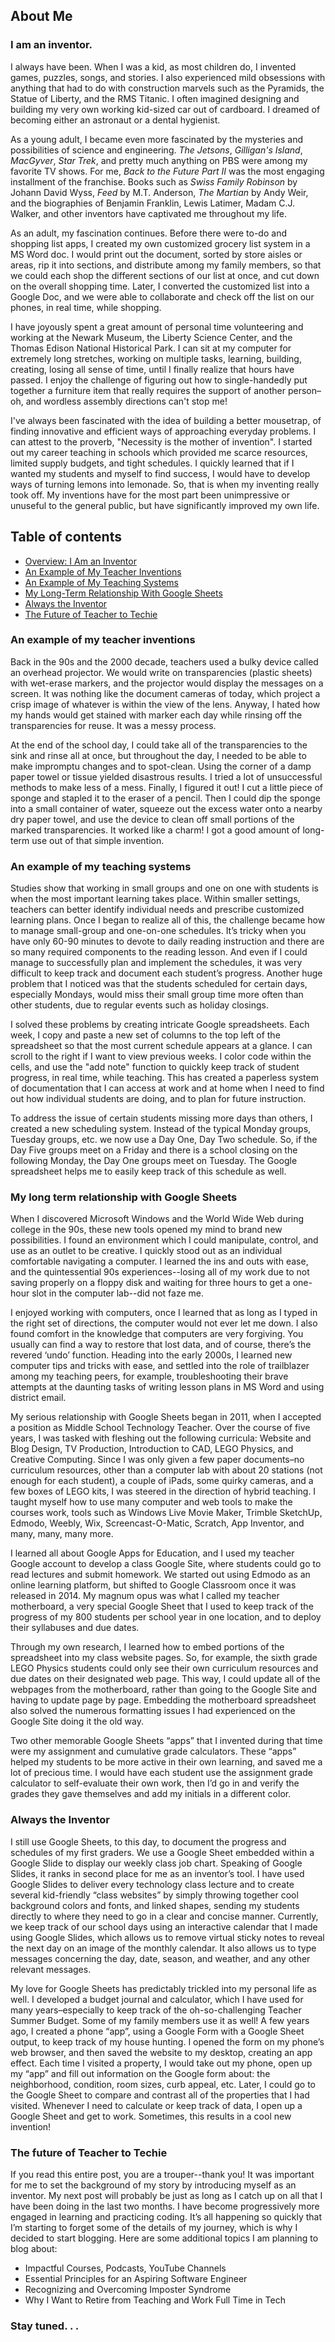 ## About Me

### I am an inventor.  

I always have been.  When I was a kid, as most children do, I invented games, puzzles, songs, and stories.  I also experienced mild obsessions with anything that had to do with construction marvels such as the Pyramids, the Statue of Liberty, and the RMS Titanic.  I often imagined designing and building my very own working kid-sized car out of cardboard. I dreamed of becoming either an astronaut or a dental hygienist.  

As a young adult, I became even more fascinated by the mysteries and possibilities of science and engineering.  *The Jetsons*, *Gilligan's Island*, *MacGyver*, *Star Trek*, and pretty much anything on PBS were among my favorite TV shows.  For me, *Back to the Future Part II* was the most engaging installment of the franchise.  Books such as *Swiss Family Robinson* by Johann David Wyss, *Feed* by M.T. Anderson, *The Martian* by Andy Weir, and the biographies of Benjamin Franklin, Lewis Latimer, Madam C.J. Walker, and other inventors have captivated me throughout my life. 

As an adult, my fascination continues.  Before there were to-do and shopping list apps, I created my own customized grocery list system in a MS Word doc.  I would print out the document, sorted by store aisles or areas, rip it into sections, and distribute among my family members, so that we could each shop the different sections of our list at once, and cut down on the overall shopping time.  Later, I converted the customized list into a Google Doc, and we were able to collaborate and check off the list on our phones, in real time, while shopping.  
 
I have joyously spent a great amount of personal time volunteering and working at the Newark Museum, the Liberty Science Center, and the Thomas Edison National Historical Park.  I can sit at my computer for extremely long stretches, working on multiple tasks, learning, building, creating, losing all sense of time, until I finally realize that hours have passed.  I enjoy the challenge of figuring out how to single-handedly put together a furniture item that really requires the support of another person–oh, and wordless assembly directions can't stop me!

I've always been fascinated with the idea of building a better mousetrap, of finding innovative and efficient ways of approaching everyday problems.  I can attest to the proverb, "Necessity is the mother of invention".  I started out my career teaching in schools which provided me scarce resources, limited supply budgets, and tight schedules.  I quickly learned that if I wanted my students and myself to find success, I would have to develop ways of turning lemons into lemonade.  So, that is when my inventing really took off.  My inventions have for the most part been unimpressive or unuseful to the general public, but have significantly improved my own life.  

## Table of contents

- [Overview: I Am an Inventor](#i-am-an-inventor)
- [An Example of My Teacher Inventions](#an-example-of-my-teacher-inventions)
- [An Example of My Teaching Systems](#an-example-of-my-teaching-systems)
- [My Long-Term Relationship With Google Sheets](#my-long-term-relationship-with-google-sheets)
- [Always the Inventor](#always-the-inventor)
- [The Future of Teacher to Techie](#the-future-of-teacher-to-techie) 

### An example of my teacher inventions 
Back in the 90s and the 2000 decade, teachers used a bulky device called an overhead projector.  We would write on transparencies (plastic sheets) with wet-erase markers, and the projector would display the messages on a screen.  It was nothing like the document cameras of today, which project a crisp image of whatever is within the view of the lens.  Anyway, I hated how my hands would get stained with marker each day while rinsing off the transparencies for reuse.  It was a messy process. 

At the end of the school day, I could take all of the transparencies to the sink and rinse all at once, but throughout the day, I needed to be able to make impromptu changes and to spot-clean.  Using the corner of a damp paper towel or tissue yielded disastrous results. I tried a lot of unsuccessful methods to make less of a mess.  Finally, I figured it out!  I cut a little piece of sponge and stapled it to the eraser of a pencil.  Then I could dip the sponge into a small container of water, squeeze out the excess water onto a nearby dry paper towel, and use the device to clean off small portions of the marked transparencies.  It worked like a charm!  I got a good amount of long-term use out of that simple invention. 

### An example of my teaching systems
Studies show that working in small groups and one on one with students is when the most important learning takes place.  Within smaller settings, teachers can better identify individual needs and prescribe customized learning plans.  Once I began to realize all of this, the challenge became how to manage small-group and one-on-one schedules.  It’s tricky when you have only 60-90 minutes to devote to daily reading instruction and there are
 so many required components to the reading lesson.  And even if I could manage to successfully plan and implement the schedules, it was very difficult to keep track and document each student’s progress.  Another huge problem that I noticed was that the students scheduled for certain days, especially Mondays, would miss their small group time more often than other students, due to regular events such as holiday closings.  

I solved these problems by creating intricate Google spreadsheets.  Each week, I copy and paste a new set of columns to the top left of the spreadsheet so that the most current schedule appears at a glance.  I can scroll to the right if I want to view previous weeks.  I color code within the cells, and use the "add note" function to quickly keep track of student progress, in real time, while teaching.  This has created a paperless system of documentation that I can access at work and at home when I need to find out how individual students are doing, and to plan for future instruction.  

To address the issue of certain students missing more days than others, I created a new scheduling system.  Instead of the typical Monday groups, Tuesday groups, etc. we now use a Day One, Day Two schedule.  So, if the Day Five groups meet on a Friday and there is a school closing on the following Monday, the Day One groups meet on Tuesday.  The Google spreadsheet helps me to easily keep track of this schedule as well.

### My long term relationship with Google Sheets

When I discovered Microsoft Windows and the World Wide Web during college in the 90s, these new tools opened my mind to brand new possibilities.  I found an environment which I could manipulate, control, and use as an outlet to be creative.  I quickly stood out as an individual comfortable navigating a computer.  I learned the ins and outs with ease, and the quintessential 90s experiences--losing all of my work due to not saving properly on a floppy disk and waiting for three hours to get a one-hour slot in the computer lab--did not faze me. 

I enjoyed working with computers, once I learned that as long as I typed in the right set of directions, the computer would not ever let me down.  I also found comfort in the knowledge that computers are very forgiving.  You usually can find a way to restore that lost data, and of course, there’s the revered ‘undo’ function.  Heading into the early 2000s, I learned new computer tips and tricks with ease, and settled into the role of trailblazer among my teaching peers, for example, troubleshooting their brave attempts at the daunting tasks of writing lesson plans in MS Word and using district email.

My serious relationship with Google Sheets began in 2011, when I accepted a position as Middle School Technology Teacher.  Over the course of five years, I was tasked with fleshing out the following curricula:  Website and Blog Design, TV Production, Introduction to CAD,  LEGO Physics, and Creative Computing.  Since I was only given a few paper documents–no curriculum resources, other than a computer lab with about 20 stations (not enough for each student), a couple of iPads, some quirky cameras, and a few boxes of LEGO kits, I was steered in the direction of hybrid teaching.  I taught myself how to use many computer and web tools to make the courses work, tools such as Windows Live Movie Maker, Trimble SketchUp, Edmodo, Weebly, Wix, Screencast-O-Matic, Scratch, App Inventor, and many, many, many more. 

I learned all about Google Apps for Education, and I used my teacher Google account to develop a class Google Site, where students could go to read lectures and submit homework.  We started out using Edmodo as an online learning platform, but shifted to Google Classroom once it was released in 2014.  My magnum opus was what I called my teacher motherboard, a very special Google Sheet that I used to keep track of the progress of my 800 students per school year in one location, and to deploy their syllabuses and due dates.  

Through my own research, I learned how to embed portions of the spreadsheet into my class website pages.  So, for example, the sixth grade LEGO Physics students could only see their own curriculum resources and due dates on their designated web page.  This way, I could update all of the webpages from the motherboard, rather than going to the Google Site and having to update page by page.  Embedding the motherboard spreadsheet also solved the numerous formatting issues I had experienced on the Google Site doing it the old way.  

Two other memorable Google Sheets “apps” that I invented during that time were my assignment and cumulative grade calculators.  These “apps” helped my students to be more active in their own learning, and saved me a lot of precious time.  I would have each student use the assignment grade calculator to self-evaluate their own work, then I’d go in and verify the grades they gave themselves and add my initials in a different color.

### Always the Inventor
I still use Google Sheets, to this day, to document the progress and schedules of my first graders.  We use a Google Sheet embedded within a Google Slide to display our weekly class job chart.  Speaking of Google Slides, it ranks in second place for me as an inventor’s tool.  I have used Google Slides to deliver every technology class lecture and to create several kid-friendly “class websites” by simply throwing together cool background colors and fonts, and linked shapes, sending my students directly to where they need to go in a clear and concise manner.  Currently, we keep track of our school days using an interactive calendar that I made using Google Slides, which allows us to remove virtual sticky notes to reveal the next day on an image of the monthly calendar.  It also allows us to type messages concerning the day, date, season, and weather, and any other relevant messages.

My love for Google Sheets has predictably trickled into my personal life as well.  I developed a budget journal and calculator, which I have used for many years–especially to keep track of the oh-so-challenging Teacher Summer Budget.  Some of my family members use it as well!  A few years ago, I created a phone “app”, using a Google Form with a Google Sheet output, to keep track of my house hunting.  I opened the form on my phone’s web browser, and then saved the website to my desktop, creating an app effect.  Each time I visited a property, I would take out my phone, open up my “app” and fill out information on the Google form about: the neighborhood, condition, room sizes, curb appeal, etc.  Later, I could go to the Google Sheet to compare and contrast all of the properties that I had visited.  Whenever I need to calculate or keep track of data, I open up a Google Sheet and get to work.  Sometimes, this results in a cool new invention!

### The future of Teacher to Techie

If you read this entire post, you are a trouper--thank you!  It was important for me to set the background of my story by introducing myself as an inventor.  My next post will probably be just as long as I catch up on all that I have been doing in the last two months.  I have become progressively more engaged in learning and practicing coding.  It’s all happening so quickly that I’m starting to forget some of the details of my journey, which is why I decided to start blogging.  Here are some additional topics I am planning to blog about: 

* Impactful Courses, Podcasts, YouTube Channels
* Essential Principles for an Aspiring Software Engineer
* Recognizing and Overcoming Imposter Syndrome 
* Why I Want to Retire from Teaching and Work Full Time in Tech

### Stay tuned. . .
